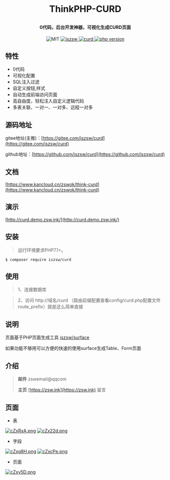 <h1 align="center" style="margin: 30px 0 30px; font-weight: bold;">ThinkPHP-CURD</h1>
<h4 align="center">0代码，后台开发神器，可视化生成CURD页面</h4>
<p align="center">
    <img src="https://img.shields.io/badge/License-MIT-yellow.svg" alt="MIT" />
  <a href="https://github.com/iszsw">
    <img src="https://img.shields.io/badge/Author-iszsw-blue.svg" alt="iszsw" />
  </a>
  <a href="https://packagist.org/packages/iszsw/curd">
    <img src="https://img.shields.io/packagist/v/iszsw/curd.svg" alt="curd" />
  </a>
  <a href="https://packagist.org/packages/iszsw/curd">
    <img src="https://img.shields.io/packagist/php-v/iszsw/curd.svg" alt="php version" />
  </a>
</p>

## 特性

- 0代码
- 可视化配置
- SQL注入过滤
- 自定义按钮,样式
- 自动生成前端访问页面
- 高自由度，轻松注入自定义逻辑代码
- 多表关联、一对一、一对多、远程一对多

## 源码地址

gitee地址(主推)：[https://gitee.com/iszsw/curd](https://gitee.com/iszsw/curd)

github地址：[https://github.com/iszsw/curd](https://github.com/iszsw/curd)

## 文档

[https://www.kancloud.cn/zswok/think-curd](https://www.kancloud.cn/zswok/think-curd)

## 演示

[http://curd.demo.zsw.ink/](http://curd.demo.zsw.ink/)


## 安装

> 运行环境要求PHP7.1+。

```shell
$ composer require iszsw/curd
```

## 使用

> 1、连接数据库

> 2、访问 http://域名/curd （路由前缀配置查看config/curd.php配置文件route_prefix）就是这么简单直接


## 说明

页面基于PHP页面生成工具 [iszsw/surface](https://gitee.com/iszsw/surface) 

如果功能不够用可以方便的快速的使用surface生成Table、Form页面

## 介绍

> **邮件** zswemail@qqcom
>
> **主页**  [https://zsw.ink](https://zsw.ink) 留言

## 页面

- 表

[![cZxRxA.png](https://z3.ax1x.com/2021/04/02/cZxRxA.png)](https://z3.ax1x.com/2021/04/02/cZxRxA.png)
[![cZx22d.png](https://z3.ax1x.com/2021/04/02/cZx22d.png)](https://z3.ax1x.com/2021/04/02/cZx22d.png)

- 字段

[![cZxg8H.png](https://z3.ax1x.com/2021/04/02/cZxg8H.png)](https://z3.ax1x.com/2021/04/02/cZxg8H.png)
[![cZxcPe.png](https://z3.ax1x.com/2021/04/02/cZxcPe.png)](https://z3.ax1x.com/2021/04/02/cZxcPe.png)

- 页面

[![cZxy5D.png](https://z3.ax1x.com/2021/04/02/cZxy5D.png)](https://z3.ax1x.com/2021/04/02/cZxy5D.png)
